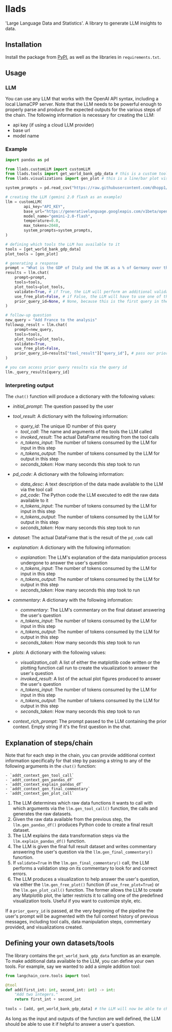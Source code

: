# llads
'Large Language Data and Statistics'. A library to generate LLM insights to data.

## Installation
Install the package from [PyPI](https://pypi.org/project/llads/), as well as the libraries in `requirements.txt`.

## Usage
### LLM
You can use any LLM that works with the OpenAI API syntax, including a local LlamaCPP server. Note that the LLM needs to be powerful enough to properly parse and produce the expected outputs for the various steps of the chain. The following information is necessary for creating the LLM:

- api key (if using a cloud LLM provider)
- base url
- model name

### Example
```py
import pandas as pd

from llads.customLLM import customLLM
from llads.tools import get_world_bank_gdp_data # this is a custom tool included as an example. You can define and pass your own tools
from llads.visualizations import gen_plot # this is a line/bar plot visualization tool included as an example. You can define and pass your own visualization tools

system_prompts = pd.read_csv("https://raw.githubusercontent.com/dhopp1/llads/refs/heads/main/system_prompts.csv") # a good default is included in the repo, but you can edit to your own needs

# creating the LLM (gemini 2.0 flash as an example)
llm = customLLM(
        api_key="API_KEY",
        base_url="https://generativelanguage.googleapis.com/v1beta/openai",
        model_name="gemini-2.0-flash",
        temperature=0.0,
        max_tokens=2048,
        system_prompts=system_prompts,
)

# defining which tools the LLM has available to it
tools = [get_world_bank_gdp_data]
plot_tools = [gen_plot]

# generating a response
prompt = "What is the GDP of Italy and the UK as a % of Germany over the last 5 years?" # the user's initial question
results = llm.chat(
	prompt=prompt, 
	tools=tools, 
	plot_tools=plot_tools, 
	validate=True, # if True, the LLM will perform an additional validation step on its commentary
	use_free_plot=False, # if False, the LLM will have to use one of the plot_tools, if True, it will be free to make its own matplotlib plot
	prior_query_id=None, # None, because this is the first query in the chat history
)

# follow-up question
new_query = "Add France to the analysis"
followup_result = llm.chat(
	prompt=new_query, 
	tools=tools, 
	plot_tools=plot_tools, 
	validate=True,
	use_free_plot=False,
	prior_query_id=results["tool_result"]["query_id"], # pass our prior query id to make message history available
)

# you can access prior query results via the query id
llm._query_results[query_id]
```

### Interpreting output
The `chat()` function will produce a dictionary with the following values:

- _initial\_prompt_: The question passed by the user
- _tool\_result_: A dictionary with the following information:
	- _query\_id_: The unique ID number of this query
	- _tool\_call_: The name and arguments of the tools the LLM called
	- _invoked\_result_: The actual DataFrame resulting from the tool calls
	- _n\_tokens\_input_: The number of tokens consumed by the LLM for input in this step
	- _n\_tokens\_output_: The number of tokens consumed by the LLM for output in this step
	- _seconds\_taken_: How many seconds this step took to run
- _pd\_code_: A dictionary with the following information:
	- _data\_desc_: A text description of the data made available to the LLM via the tool call
	- _pd\_code_: The Python code the LLM executed to edit the raw data available to it
	- _n\_tokens\_input_: The number of tokens consumed by the LLM for input in this step
	- _n\_tokens\_output_: The number of tokens consumed by the LLM for output in this step
	- _seconds\_taken_: How many seconds this step took to run
- _dataset_: The actual DataFrame that is the result of the `pd_code` call
- _explanation_: A dictionary with the following information:
	- _explanation_: The LLM's explanation of the data manipulation process undergone to answer the user's question 
	- _n\_tokens\_input_: The number of tokens consumed by the LLM for input in this step
	- _n\_tokens\_output_: The number of tokens consumed by the LLM for output in this step
	- _seconds\_taken_: How many seconds this step took to run
- _commentary_: A dictionary with the following information:
	- _commentary_: The LLM's commentary on the final dataset answering the user's question
	- _n\_tokens\_input_: The number of tokens consumed by the LLM for input in this step
	- _n\_tokens\_output_: The number of tokens consumed by the LLM for output in this step
	- _seconds\_taken_: How many seconds this step took to run

- _plots_: A dictionary with the following values:
	- _visualization\_call_: A list of either the matplotlib code written or the plotting function call run to create the visualization to answer the user's question
	- _invoked\_result_: A list of the actual plot figures produced to answer the user's question
	- _n\_tokens\_input_: The number of tokens consumed by the LLM for input in this step
	- _n\_tokens\_output_: The number of tokens consumed by the LLM for output in this step
	- _seconds\_taken_: How many seconds this step took to run
- _context\_rich\_prompt_: The prompt passed to the LLM containing the prior context. Empty string if it's the first question in the chat.

## Explanation of steps/chain
Note that for each step in the chain, you can provide additional context information specifically for that step by passing a string to any of the following arguments in the `chat()` function:

	- `addt_context_gen_tool_call`
	- `addt_context_gen_pandas_df`
	- `addt_context_explain_pandas_df`
	- `addt_context_gen_final_commentary`
	- `addt_context_gen_plot_call`

1. The LLM determines which raw data functions it wants to call with which arguments via the  `llm.gen_tool_call()` function, the calls and generates the raw datasets. 
2. Given the raw data available from the previous step, the `llm.gen_pandas_df()` produces Python code to create a final result dataset.
3. The LLM explains the data transformation steps via the `llm.explain_pandas_df()` function.
4. The LLM is given the final full result dataset and writes commentary answering the user's question via the `llm.gen_final_commentary()` funcrtion.
5. If `validate=True` in the `llm.gen_final_commentary()` call, the LLM performs a validation step on its commentary to look for and correct errors.
6. The LLM produces a visualization to help answer the user's question, via either the `llm.gen_free_plot()` function (if `use_free_plot=True`) or the `llm.gen_plot_call()` function. The former allows the LLM to create any Matplotlib plot, the latter restricts it to calling one of the predefined visualization tools. Useful if you want to customize style, etc.

If a `prior_query_id` is passed, at the very beginning of the pipeline the user's prompt will be augmented with the full context history of previous messages, including tool calls, data manipulation steps, commentary provided, and visualizations created.

## Defining your own datasets/tools
The library contains the `get_world_bank_gdp_data` function as an example. To make additional data available to the LLM, you can define your own tools. For example, say we wanted to add a simple addition tool:

```py
from langchain_core.tools import tool

@tool
def add(first_int: int, second_int: int) -> int:
    "Add two integers."
    return first_int + second_int
    
tools = [add, get_world_bank_gdp_data] # the LLM will now be able to choose either the addition tool, or the World Bank GDP tool.
```

As long as the input and outputs of the function are well defined, the LLM should be able to use it if helpful to answer a user's question.